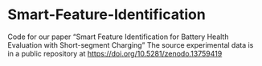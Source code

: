 # Smart-Feature-Identification
Code for our paper “Smart Feature Identification for Battery Health Evaluation with Short-segment Charging”
The source experimental data is in a public repository at https://doi.org/10.5281/zenodo.13759419
